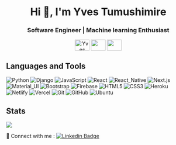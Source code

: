 <h1 align="center">Hi 👋, I'm Yves Tumushimire</h1>
<h3 align="center">Software Engineer | Machine learning Enthusiast </h3>


<p align="center">
<a href="https://www.linkedin.com/in/tumushimire-yves/" target="blank"><img align="center" src="https://cdn.jsdelivr.net/npm/simple-icons@3.0.1/icons/linkedin.svg" alt="Yves Tumushimire" height="30" width="40" /></a>
<a href = "https://twitter.com/yvestumushimire"><img align="center" src="https://simpleicons.org/icons/twitter.svg" height="30" width="40" /></a>
 <a href = "mailto: yvestumushimire@gmail.com"><img align="center" src="https://simpleicons.org/icons/gmail.svg" height="30" width="40" /></a>
</p>


## Languages and Tools

<p>

![Python](https://img.shields.io/badge/-Python-black?style=flat-square&logo=python)
![Django](https://img.shields.io/badge/-Django-black?style=flat-square&logo=django)
![JavaScript](https://img.shields.io/badge/-JavaScript-black?style=flat-square&logo=javascript)
![React](https://img.shields.io/badge/-React-black?style=flat-square&logo=react)
![React_Native](https://img.shields.io/badge/-React_Native-black?style=flat-square&logo=react)
![Next.js](https://img.shields.io/badge/-Next-black?style=flat-square&logo=Next.js)
![Material_UI](https://img.shields.io/badge/-Material_UI-black?style=flat-square&logo=material-ui)
![Bootstrap](https://img.shields.io/badge/-Bootstrap-black?style=flat-square&logo=bootstrap)
![Firebase](https://img.shields.io/badge/-Firebase-black?style=flat-square&logo=Firebase)
![HTML5](https://img.shields.io/badge/-HTML5-black?style=flat-square&logo=html5&logoColor=white)
![CSS3](https://img.shields.io/badge/-CSS3-black?style=flat-square&logo=css3)
![Heroku](https://img.shields.io/badge/-Heroku-black?style=flat-square&logo=heroku)
![Netlify](https://img.shields.io/badge/-Netlify-black?style=flat-square&logo=netlify)
![Vercel](https://img.shields.io/badge/-Vercel-black?style=flat-square&logo=vercel)
![Git](https://img.shields.io/badge/-Git-black?style=flat-square&logo=git)
![GitHub](https://img.shields.io/badge/-GitHub-black?style=flat-square&logo=github)
![Ubuntu](https://img.shields.io/badge/-Ubuntu-black?style=flat-square&logo=ubuntu)

</p>

## Stats

<img src="https://cr-ss-service.azurewebsites.net/api/ScreenShot?widget=summary&username=yvestumushimire" />

🙌 Connect with me : [![Linkedin Badge](https://img.shields.io/badge/-Tumushimire_Yves-blue?style=flat-square&logo=Linkedin&logoColor=white&link=https://www.linkedin.com/in/tumushimire-yves/)](https://www.linkedin.com/in/tumushimire-yves/)




